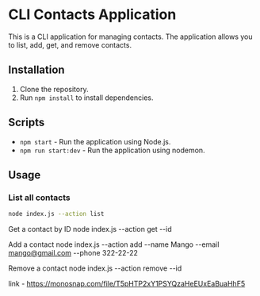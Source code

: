 # CLI Contacts Application

This is a CLI application for managing contacts. The application allows you to list, add, get, and remove contacts.

## Installation

1. Clone the repository.
2. Run `npm install` to install dependencies.

## Scripts

- `npm start` - Run the application using Node.js.
- `npm run start:dev` - Run the application using nodemon.

## Usage

### List all contacts

```sh
node index.js --action list
```

Get a contact by ID
node index.js --action get --id <ID>

Add a contact
node index.js --action add --name Mango --email mango@gmail.com --phone 322-22-22

Remove a contact
node index.js --action remove --id <ID>

link - https://monosnap.com/file/T5pHTP2xY1PSYQzaHeEUxEaBuaHhF5
